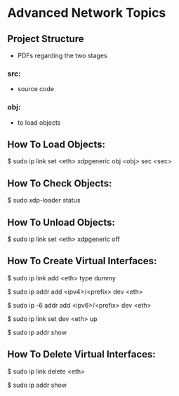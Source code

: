 # Advanced Network Topics
## Project Structure
- PDFs regarding the two stages
### src:
- source code  
### obj:
- to load objects

## How To Load Objects:
\$ sudo ip link set \<eth\> xdpgeneric obj \<obj\> sec \<sec\>

## How To Check Objects:
\$ sudo xdp-loader status

## How To Unload Objects:
\$ sudo ip link set \<eth\> xdpgeneric off

## How To Create Virtual Interfaces:
\$ sudo ip link add \<eth\> type dummy

\$ sudo ip addr add \<ipv4\>/\<prefix\> dev \<eth\>

\$ sudo ip -6 addr add \<ipv6\>/\<prefix\> dev \<eth\>

\$ sudo ip link set dev \<eth\> up

\$ sudo ip addr show

## How To Delete Virtual Interfaces:
\$ sudo ip link delete \<eth\>

\$ sudo ip addr show